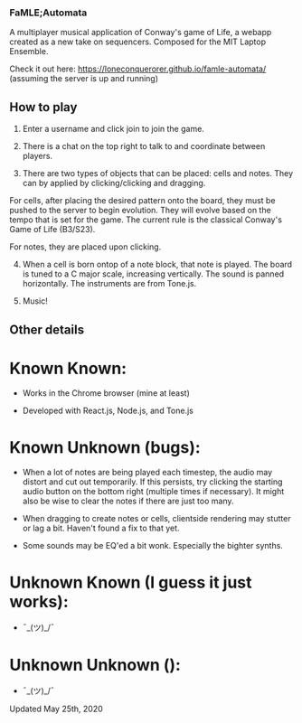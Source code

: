 ### FaMLE;Automata

A multiplayer musical application of Conway's game of Life, a webapp created as a new take on sequencers. Composed for the MIT Laptop Ensemble.

Check it out here: https://loneconquerorer.github.io/famle-automata/
(assuming the server is up and running)

## How to play

1. Enter a username and click join to join the game.

2. There is a chat on the top right to talk to and coordinate between players.

3. There are two types of objects that can be placed: cells and notes. They can by applied by clicking/clicking and dragging.

For cells, after placing the desired pattern onto the board, they must be pushed to the server to begin evolution. They will evolve based on the tempo that is set for the game. The current rule is the classical Conway's Game of Life (B3/S23).

For notes, they are placed upon clicking.

4. When a cell is born ontop of a note block, that note is played. The board is tuned to a C major scale, increasing vertically. The sound is panned horizontally. The instruments are from Tone.js.

5. Music!

## Other details

# Known Known:

- Works in the Chrome browser (mine at least)

- Developed with React.js, Node.js, and Tone.js

# Known Unknown (bugs):

- When a lot of notes are being played each timestep, the audio may distort and cut out temporarily. If this persists, try clicking the starting audio button on the bottom right (multiple times if necessary). It might also be wise to clear the notes if there are just too many.

- When dragging to create notes or cells, clientside rendering may stutter or lag a bit. Haven't found a fix to that yet.

- Some sounds may be EQ'ed a bit wonk. Especially the bighter synths.

# Unknown Known (I guess it just works):

- ¯\_(ツ)\_/¯

# Unknown Unknown ():

- ¯\_(ツ)\_/¯

Updated May 25th, 2020
